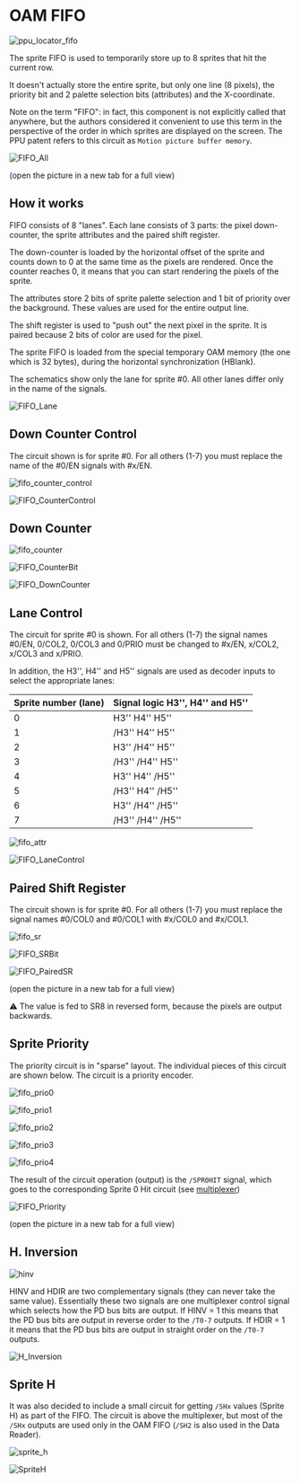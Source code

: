 # OAM FIFO

![ppu_locator_fifo](/BreakingNESWiki/imgstore/ppu/ppu_locator_fifo.jpg)

The sprite FIFO is used to temporarily store up to 8 sprites that hit the current row.

It doesn't actually store the entire sprite, but only one line (8 pixels), the priority bit and 2 palette selection bits (attributes) and the X-coordinate.

Note on the term "FIFO": in fact, this component is not explicitly called that anywhere, but the authors considered it convenient to use this term in the perspective of the order in which sprites are displayed on the screen. The PPU patent refers to this circuit as `Motion picture buffer memory`.

![FIFO_All](/BreakingNESWiki/imgstore/ppu/FIFO_All.png)

(open the picture in a new tab for a full view)

## How it works

FIFO consists of 8 "lanes". Each lane consists of 3 parts: the pixel down-counter, the sprite attributes and the paired shift register.

The down-counter is loaded by the horizontal offset of the sprite and counts down to 0 at the same time as the pixels are rendered. Once the counter reaches 0, it means that you can start rendering the pixels of the sprite.

The attributes store 2 bits of sprite palette selection and 1 bit of priority over the background. These values are used for the entire output line.

The shift register is used to "push out" the next pixel in the sprite. It is paired because 2 bits of color are used for the pixel.

The sprite FIFO is loaded from the special temporary OAM memory (the one which is 32 bytes), during the horizontal synchronization (HBlank).

The schematics show only the lane for sprite #0. All other lanes differ only in the name of the signals.

![FIFO_Lane](/BreakingNESWiki/imgstore/ppu/FIFO_Lane.png)

## Down Counter Control

The circuit shown is for sprite #0. For all others (1-7) you must replace the name of the #0/EN signals with #x/EN.

![fifo_counter_control](/BreakingNESWiki/imgstore/ppu/fifo_counter_control.jpg)

![FIFO_CounterControl](/BreakingNESWiki/imgstore/ppu/FIFO_CounterControl.png)

## Down Counter

![fifo_counter](/BreakingNESWiki/imgstore/ppu/fifo_counter.jpg)

![FIFO_CounterBit](/BreakingNESWiki/imgstore/ppu/FIFO_CounterBit.png)

![FIFO_DownCounter](/BreakingNESWiki/imgstore/ppu/FIFO_DownCounter.png)

## Lane Control

The circuit for sprite #0 is shown. For all others (1-7) the signal names #0/EN, 0/COL2, 0/COL3 and 0/PRIO must be changed to #x/EN, x/COL2, x/COL3 and x/PRIO.

In addition, the H3'', H4'' and H5'' signals are used as decoder inputs to select the appropriate lanes:

|Sprite number (lane)|Signal logic H3'', H4'' and H5''|
|---|---|
|0|H3'' H4'' H5''| 
|1|/H3'' H4'' H5''|
|2|H3'' /H4'' H5''|
|3|/H3'' /H4'' H5''|
|4|H3'' H4'' /H5''|
|5|/H3'' H4'' /H5''|
|6|H3'' /H4'' /H5''|
|7|/H3'' /H4'' /H5''|

![fifo_attr](/BreakingNESWiki/imgstore/ppu/fifo_attr.jpg)

![FIFO_LaneControl](/BreakingNESWiki/imgstore/ppu/FIFO_LaneControl.png)

## Paired Shift Register

The circuit shown is for sprite #0. For all others (1-7) you must replace the signal names #0/COL0 and #0/COL1 with #x/COL0 and #x/COL1.

![fifo_sr](/BreakingNESWiki/imgstore/ppu/fifo_sr.jpg)

![FIFO_SRBit](/BreakingNESWiki/imgstore/ppu/FIFO_SRBit.png)

![FIFO_PairedSR](/BreakingNESWiki/imgstore/ppu/FIFO_PairedSR.png)

(open the picture in a new tab for a full view)

:warning: The value is fed to SR8 in reversed form, because the pixels are output backwards.

## Sprite Priority

The priority circuit is in "sparse" layout. The individual pieces of this circuit are shown below.
The circuit is a priority encoder.

![fifo_prio0](/BreakingNESWiki/imgstore/ppu/fifo_prio0.jpg)

![fifo_prio1](/BreakingNESWiki/imgstore/ppu/fifo_prio1.jpg)

![fifo_prio2](/BreakingNESWiki/imgstore/ppu/fifo_prio2.jpg)

![fifo_prio3](/BreakingNESWiki/imgstore/ppu/fifo_prio3.jpg)

![fifo_prio4](/BreakingNESWiki/imgstore/ppu/fifo_prio4.jpg)

The result of the circuit operation (output) is the `/SPR0HIT` signal, which goes to the corresponding Sprite 0 Hit circuit (see [multiplexer](mux.md))

![FIFO_Priority](/BreakingNESWiki/imgstore/ppu/FIFO_Priority.png)

(open the picture in a new tab for a full view)

## H. Inversion

![hinv](/BreakingNESWiki/imgstore/ppu/hinv.jpg)

HINV and HDIR are two complementary signals (they can never take the same value). Essentially these two signals are one multiplexer control signal which selects how the PD bus bits are output. If HINV = 1 this means that the PD bus bits are output in reverse order to the `/T0-7` outputs. If HDIR = 1 it means that the PD bus bits are output in straight order on the `/T0-7` outputs.

![H_Inversion](/BreakingNESWiki/imgstore/ppu/H_Inversion.png)

## Sprite H

It was also decided to include a small circuit for getting `/SHx` values (Sprite H) as part of the FIFO. The circuit is above the multiplexer, but most of the `/SHx` outputs are used only in the OAM FIFO (`/SH2` is also used in the Data Reader).

![sprite_h](/BreakingNESWiki/imgstore/ppu/sprite_h.jpg)

![SpriteH](/BreakingNESWiki/imgstore/ppu/SpriteH.png)

